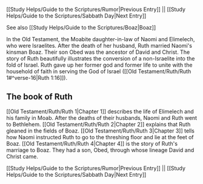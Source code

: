 [[Study Helps/Guide to the Scriptures/Rumor|Previous Entry]]  ||  [[Study Helps/Guide to the Scriptures/Sabbath Day|Next Entry]]

 See also [[Study Helps/Guide to the Scriptures/Boaz|Boaz]]

 In the Old Testament, the Moabite daughter-in-law of Naomi and Elimelech, who were Israelites. After the death of her husband, Ruth married Naomi's kinsman Boaz. Their son Obed was the ancestor of David and Christ. The story of Ruth beautifully illustrates the conversion of a non-Israelite into the fold of Israel. Ruth gave up her former god and former life to unite with the household of faith in serving the God of Israel ([[Old Testament/Ruth/Ruth 1#^verse-16|Ruth 1:16]]).

## The book of Ruth

 [[Old Testament/Ruth/Ruth 1|Chapter 1]] describes the life of Elimelech and his family in Moab. After the deaths of their husbands, Naomi and Ruth went to Bethlehem. [[Old Testament/Ruth/Ruth 2|Chapter 2]] explains that Ruth gleaned in the fields of Boaz. [[Old Testament/Ruth/Ruth 3|Chapter 3]] tells how Naomi instructed Ruth to go to the threshing floor and lie at the feet of Boaz. [[Old Testament/Ruth/Ruth 4|Chapter 4]] is the story of Ruth's marriage to Boaz. They had a son, Obed, through whose lineage David and Christ came.

[[Study Helps/Guide to the Scriptures/Rumor|Previous Entry]]  ||  [[Study Helps/Guide to the Scriptures/Sabbath Day|Next Entry]]